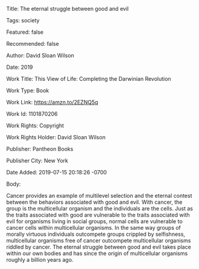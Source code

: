 Title:  The eternal struggle between good and evil

Tags:   society

Featured: false

Recommended: false

Author: David Sloan Wilson

Date:   2019

Work Title: This View of Life: Completing the Darwinian Revolution

Work Type: Book

Work Link: https://amzn.to/2EZNQ5q

Work Id: 1101870206

Work Rights: Copyright

Work Rights Holder: David Sloan Wilson

Publisher: Pantheon Books

Publisher City: New York

Date Added: 2019-07-15 20:18:26 -0700

Body: 

Cancer provides an example of multilevel selection and the eternal contest between the behaviors associated with good and evil. With cancer, the group is the multicellular organism and the individuals are the cells. Just as the traits associated with good are vulnerable to the traits associated with evil for organisms living in social groups, normal cells are vulnerable to cancer cells within multicellular organisms. In the same way groups of morally virtuous individuals outcompete groups crippled by selfishness, multicellular organisms free of cancer outcompete multicellular organisms riddled by cancer. The eternal struggle between good and evil takes place within our own bodies and has since the origin of multicellular organisms roughly a billion years ago. 

